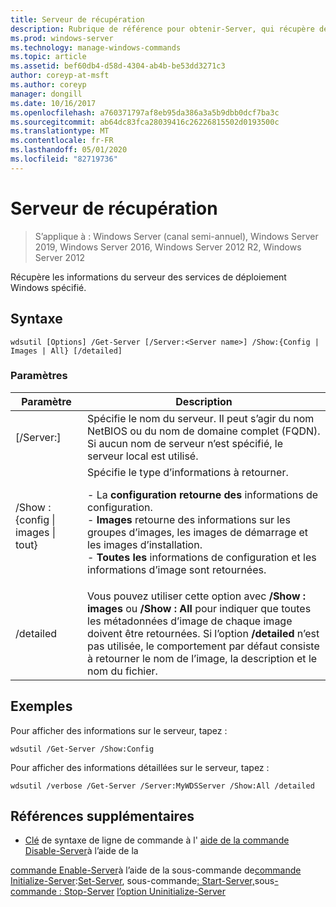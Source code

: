 ```yaml
---
title: Serveur de récupération
description: Rubrique de référence pour obtenir-Server, qui récupère des informations à partir du serveur des services de déploiement Windows spécifié.
ms.prod: windows-server
ms.technology: manage-windows-commands
ms.topic: article
ms.assetid: bef60db4-d58d-4304-ab4b-be53dd3271c3
author: coreyp-at-msft
ms.author: coreyp
manager: dongill
ms.date: 10/16/2017
ms.openlocfilehash: a760371797af8eb95da386a3a5b9dbb0dcf7ba3c
ms.sourcegitcommit: ab64dc83fca28039416c26226815502d0193500c
ms.translationtype: MT
ms.contentlocale: fr-FR
ms.lasthandoff: 05/01/2020
ms.locfileid: "82719736"
---
```

# <a name="get-server"></a>Serveur de récupération

> S’applique à : Windows Server (canal semi-annuel), Windows Server 2019, Windows Server 2016, Windows Server 2012 R2, Windows Server 2012

Récupère les informations du serveur des services de déploiement Windows spécifié.

## <a name="syntax"></a>Syntaxe
```
wdsutil [Options] /Get-Server [/Server:<Server name>] /Show:{Config | Images | All} [/detailed]
```
### <a name="parameters"></a>Paramètres
|Paramètre|Description|
|-------|--------|
|[/Server:<Server name>]|Spécifie le nom du serveur. Il peut s’agir du nom NetBIOS ou du nom de domaine complet (FQDN). Si aucun nom de serveur n’est spécifié, le serveur local est utilisé.|
|/Show : {config &#124; images &#124; tout}|Spécifie le type d’informations à retourner.<p>-   La **configuration retourne des** informations de configuration.<br />-   **Images** retourne des informations sur les groupes d’images, les images de démarrage et les images d’installation.<br />-   **Toutes les** informations de configuration et les informations d’image sont retournées.|
|/detailed|Vous pouvez utiliser cette option avec **/Show : images** ou **/Show : All** pour indiquer que toutes les métadonnées d’image de chaque image doivent être retournées. Si l’option **/detailed** n’est pas utilisée, le comportement par défaut consiste à retourner le nom de l’image, la description et le nom du fichier.|
## <a name="examples"></a>Exemples
Pour afficher des informations sur le serveur, tapez :
```
wdsutil /Get-Server /Show:Config
```
Pour afficher des informations détaillées sur le serveur, tapez :
```
wdsutil /verbose /Get-Server /Server:MyWDSServer /Show:All /detailed
```
## <a name="additional-references"></a>Références supplémentaires
- [Clé](command-line-syntax-key.md)
de syntaxe de ligne de commande à l'
[aide de la commande Disable-Server](using-the-disable-server-command.md)à l’aide de la


[commande Enable-Server](using-the-enable-server-command.md)à l’aide de la sous-commande
de[commande Initialize-Server](using-the-initialize-server-command.md):[Set-Server](subcommand-set-server.md), sous-commande[: Start-Server,](subcommand-start-server.md)sous[-commande : Stop-Server](subcommand-stop-server.md)
[l’option Uninitialize-Server](the-uninitialize-server-option.md)
